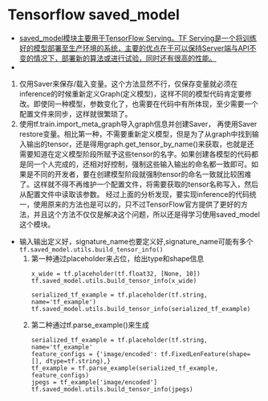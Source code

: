 # Tensorflow saved_model
* [saved_model模块主要用于TensorFlow Serving。TF Serving是一个将训练好的模型部署至生产环境的系统，主要的优点在于可以保持Server端与API不变的情况下，部署新的算法或进行试验，同时还有很高的性能。
](https://blog.csdn.net/thriving_fcl/article/details/75213361)
* 
1. 仅用Saver来保存/载入变量。这个方法显然不行，仅保存变量就必须在inference的时候重新定义Graph(定义模型)，这样不同的模型代码肯定要修改。即使同一种模型，参数变化了，也需要在代码中有所体现，至少需要一个配置文件来同步，这样就很繁琐了。
2. 使用tf.train.import_meta_graph导入graph信息并创建Saver， 再使用Saver restore变量。相比第一种，不需要重新定义模型，但是为了从graph中找到输入输出的tensor，还是得用graph.get_tensor_by_name()来获取，也就是还需要知道在定义模型阶段所赋予这些tensor的名字。如果创建各模型的代码都是同一个人完成的，还相对好控制，强制这些输入输出的命名都一致即可。如果是不同的开发者，要在创建模型阶段就强制tensor的命名一致就比较困难了。这样就不得不再维护一个配置文件，将需要获取的tensor名称写入，然后从配置文件中读取该参数。
经过上面的分析发现，要实现inference的代码统一，使用原来的方法也是可以的，只不过TensorFlow官方提供了更好的方法，并且这个方法不仅仅是解决这个问题，所以还是得学习使用saved_model这个模块。
* 输入输出定义好，signature_name也要定义好,signature_name可能有多个`tf.saved_model.utils.build_tensor_info()`
  1. 第一种通过placeholder来占位，给出type和shape信息
     ```
     x_wide = tf.placeholder(tf.float32, [None, 10])
     tf.saved_model.utils.build_tensor_info(x_wide)
  
     serialized_tf_example = tf.placeholder(tf.string, name='tf_example')
     tf.saved_model.utils.build_tensor_info(serialized_tf_example)
     ```
  2. 第二种通过tf.parse_example()来生成
     ```
     serialized_tf_example = tf.placeholder(tf.string, name='tf_example'
     feature_configs = {'image/encoded': tf.FixedLenFeature(shape=[], dtype=tf.string),}
     tf_example = tf.parse_example(serialized_tf_example, feature_configs)
     jpegs = tf_example['image/encoded']
     tf.saved_model.utils.build_tensor_info(jpegs)
     ```